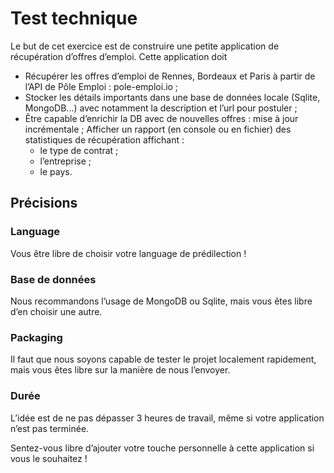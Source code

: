 # Test technique

Le but de cet exercice est de construire une petite application de récupération d’offres
d’emploi.
Cette application doit
- Récupérer les offres d’emploi de Rennes, Bordeaux et Paris à partir de l’API de Pôle
Emploi : pole-emploi.io ;
- Stocker les détails importants dans une base de données locale (Sqlite, MongoDB...) avec
notamment la description et l’url pour postuler ;
- Être capable d’enrichir la DB avec de nouvelles offres : mise à jour incrémentale ;
Afficher un rapport (en console ou en fichier) des statistiques de récupération affichant :
  * le type de contrat ;
  * l’entreprise ;
  * le pays.

## Précisions

### Language

Vous être libre de choisir votre language de prédilection !

### Base de données
Nous recommandons l’usage de MongoDB ou Sqlite, mais vous êtes libre d’en choisir une
autre.

### Packaging
Il faut que nous soyons capable de tester le projet localement rapidement, mais vous êtes
libre sur la manière de nous l’envoyer.

### Durée
L’idée est de ne pas dépasser 3 heures de travail, même si votre application n’est pas
terminée.

Sentez-vous libre d’ajouter votre touche personnelle à cette application si vous le
souhaitez !